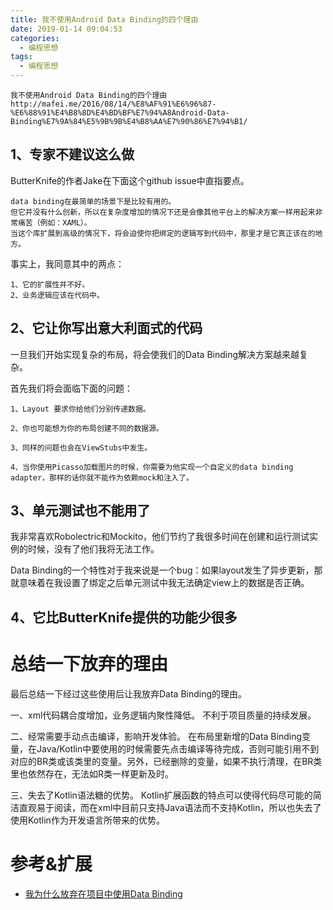 ```yaml
---
title: 我不使用Android Data Binding的四个理由
date: 2019-01-14 09:04:53
categories:
  - 编程思想
tags:
  - 编程思想
---
```


	我不使用Android Data Binding的四个理由  http://mafei.me/2016/08/14/%E8%AF%91%E6%96%87-%E6%88%91%E4%B8%8D%E4%BD%BF%E7%94%A8Android-Data-Binding%E7%9A%84%E5%9B%9B%E4%B8%AA%E7%90%86%E7%94%B1/

## 1、专家不建议这么做 ##

ButterKnife的作者Jake在下面这个github issue中直指要点。

	data binding在最简单的场景下是比较有用的。
	但它并没有什么创新，所以在复杂度增加的情况下还是会像其他平台上的解决方案一样用起来非常痛苦（例如：XAML）。
	当这个库扩展到高级的情况下，将会迫使你把绑定的逻辑写到代码中，那里才是它真正该在的地方。

事实上，我同意其中的两点：

	1、它的扩展性并不好。
	2、业务逻辑应该在代码中。

## 2、它让你写出意大利面式的代码 ##

一旦我们开始实现复杂的布局，将会使我们的Data Binding解决方案越来越复杂。

首先我们将会面临下面的问题：

	1、Layout 要求你给他们分别传递数据。
	
	2、你也可能想为你的布局创建不同的数据源。
	
	3、同样的问题也会在ViewStubs中发生。
	
	4、当你使用Picasso加载图片的时候，你需要为他实现一个自定义的data binding adapter，那样的话你就不能作为依赖mock和注入了。

## 3、单元测试也不能用了 ##

我非常喜欢Robolectric和Mockito，他们节约了我很多时间在创建和运行测试实例的时候，没有了他们我将无法工作。

Data Binding的一个特性对于我来说是一个bug：如果layout发生了异步更新，那就意味着在我设置了绑定之后单元测试中我无法确定view上的数据是否正确。

## 4、它比ButterKnife提供的功能少很多 ##

# 总结一下放弃的理由

最后总结一下经过这些使用后让我放弃Data Binding的理由。

一、xml代码耦合度增加，业务逻辑内聚性降低。 不利于项目质量的持续发展。

二、经常需要手动点击编译，影响开发体验。 在布局里新增的Data Binding变量，在Java/Kotlin中要使用的时候需要先点击编译等待完成，否则可能引用不到对应的BR类或该类里的变量。另外，已经删除的变量，如果不执行清理，在BR类里也依然存在，无法如R类一样更新及时。

三、失去了Kotlin语法糖的优势。 Kotlin扩展函数的特点可以使得代码尽可能的简洁直观易于阅读，而在xml中目前只支持Java语法而不支持Kotlin，所以也失去了使用Kotlin作为开发语言所带来的优势。


# 参考&扩展

- [我为什么放弃在项目中使用Data Binding](https://blog.csdn.net/maosidiaoxian/article/details/85560206)